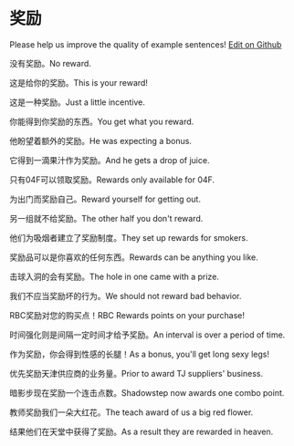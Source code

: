 # 奖励

Please help us improve the quality of example sentences! [Edit on Github](https://github.com/jiyushe/jiyu-example-sentence-source/blob/main/chinese/jiangli.md)

<p><span class="chinese">没有奖励。</span><span class="english">No reward.</span></p>

<p><span class="chinese">这是给你的奖励。</span><span class="english">This is your reward!</span></p>

<p><span class="chinese">这是一种奖励。</span><span class="english">Just a little incentive.</span></p>

<p><span class="chinese">你能得到你奖励的东西。</span><span class="english">You get what you reward.</span></p>

<p><span class="chinese">他盼望着额外的奖励。</span><span class="english">He was expecting a bonus.</span></p>

<p><span class="chinese">它得到一滴果汁作为奖励。</span><span class="english">And he gets a drop of juice.</span></p>

<p><span class="chinese">只有04F可以领取奖励。</span><span class="english">Rewards only available for 04F.</span></p>

<p><span class="chinese">为出门而奖励自己。</span><span class="english">Reward yourself for getting out.</span></p>

<p><span class="chinese">另一组就不给奖励。</span><span class="english">The other half you don't reward.</span></p>

<p><span class="chinese">他们为吸烟者建立了奖励制度。</span><span class="english">They set up rewards for smokers.</span></p>

<p><span class="chinese">奖励品可以是你喜欢的任何东西。</span><span class="english">Rewards can be anything you like.</span></p>

<p><span class="chinese">击球入洞的会有奖励。</span><span class="english">The hole in one came with a prize.</span></p>

<p><span class="chinese">我们不应当奖励坏的行为。</span><span class="english">We should not reward bad behavior.</span></p>

<p><span class="chinese">RBC奖励对您的购买点！</span><span class="english">RBC Rewards points on your purchase!</span></p>

<p><span class="chinese">时间强化则是间隔一定时间才给予奖励。</span><span class="english">An interval is over a period of time.</span></p>

<p><span class="chinese">作为奖励，你会得到性感的长腿！</span><span class="english">As a bonus, you'll get long sexy legs!</span></p>

<p><span class="chinese">优先奖励天津供应商的业务量。</span><span class="english">Prior to award TJ suppliers' business.</span></p>

<p><span class="chinese">暗影步现在奖励一个连击点数。</span><span class="english">Shadowstep now awards one combo point.</span></p>

<p><span class="chinese">教师奖励我们一朵大红花。</span><span class="english">The teach award of us a big red flower.</span></p>

<p><span class="chinese">结果他们在天堂中获得了奖励。</span><span class="english">As a result they are rewarded in heaven.</span></p>

